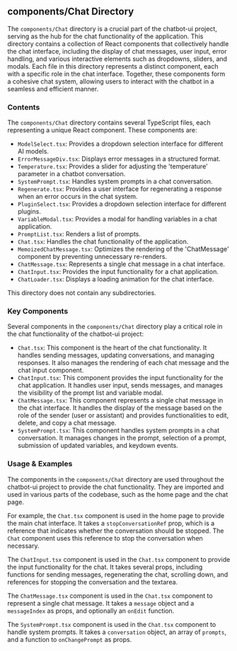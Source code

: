 
## components/Chat Directory

The `components/Chat` directory is a crucial part of the chatbot-ui project, serving as the hub for the chat functionality of the application. This directory contains a collection of React components that collectively handle the chat interface, including the display of chat messages, user input, error handling, and various interactive elements such as dropdowns, sliders, and modals. Each file in this directory represents a distinct component, each with a specific role in the chat interface. Together, these components form a cohesive chat system, allowing users to interact with the chatbot in a seamless and efficient manner.

### Contents

The `components/Chat` directory contains several TypeScript files, each representing a unique React component. These components are:

- `ModelSelect.tsx`: Provides a dropdown selection interface for different AI models.
- `ErrorMessageDiv.tsx`: Displays error messages in a structured format.
- `Temperature.tsx`: Provides a slider for adjusting the 'temperature' parameter in a chatbot conversation.
- `SystemPrompt.tsx`: Handles system prompts in a chat conversation.
- `Regenerate.tsx`: Provides a user interface for regenerating a response when an error occurs in the chat system.
- `PluginSelect.tsx`: Provides a dropdown selection interface for different plugins.
- `VariableModal.tsx`: Provides a modal for handling variables in a chat application.
- `PromptList.tsx`: Renders a list of prompts.
- `Chat.tsx`: Handles the chat functionality of the application.
- `MemoizedChatMessage.tsx`: Optimizes the rendering of the 'ChatMessage' component by preventing unnecessary re-renders.
- `ChatMessage.tsx`: Represents a single chat message in a chat interface.
- `ChatInput.tsx`: Provides the input functionality for a chat application.
- `ChatLoader.tsx`: Displays a loading animation for the chat interface.

This directory does not contain any subdirectories.

### Key Components

Several components in the `components/Chat` directory play a critical role in the chat functionality of the chatbot-ui project:

- `Chat.tsx`: This component is the heart of the chat functionality. It handles sending messages, updating conversations, and managing responses. It also manages the rendering of each chat message and the chat input component.
- `ChatInput.tsx`: This component provides the input functionality for the chat application. It handles user input, sends messages, and manages the visibility of the prompt list and variable modal.
- `ChatMessage.tsx`: This component represents a single chat message in the chat interface. It handles the display of the message based on the role of the sender (user or assistant) and provides functionalities to edit, delete, and copy a chat message.
- `SystemPrompt.tsx`: This component handles system prompts in a chat conversation. It manages changes in the prompt, selection of a prompt, submission of updated variables, and keydown events.

### Usage & Examples

The components in the `components/Chat` directory are used throughout the chatbot-ui project to provide the chat functionality. They are imported and used in various parts of the codebase, such as the home page and the chat page.

For example, the `Chat.tsx` component is used in the home page to provide the main chat interface. It takes a `stopConversationRef` prop, which is a reference that indicates whether the conversation should be stopped. The `Chat` component uses this reference to stop the conversation when necessary.

The `ChatInput.tsx` component is used in the `Chat.tsx` component to provide the input functionality for the chat. It takes several props, including functions for sending messages, regenerating the chat, scrolling down, and references for stopping the conversation and the textarea.

The `ChatMessage.tsx` component is used in the `Chat.tsx` component to represent a single chat message. It takes a `message` object and a `messageIndex` as props, and optionally an `onEdit` function.

The `SystemPrompt.tsx` component is used in the `Chat.tsx` component to handle system prompts. It takes a `conversation` object, an array of `prompts`, and a function to `onChangePrompt` as props.
